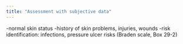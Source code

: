```yaml
---
title: "Assessment with subjective data"
---
```

-normal skin status
-history of skin problems, injuries, wounds
-risk identification: infections, pressure ulcer risks (Braden scale, Box 29-2)

